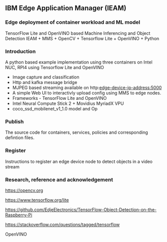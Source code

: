 ## IBM Edge Application Manager (IEAM)
### Edge deployment of container workload and ML model

TensorFlow Lite and OpenVINO based Machine Inferencing and Object Detection IEAM + MMS + OpenCV + Tensorflow Lite + OpenVINO + Python 

### Introduction

A python based example implementation using three containers on Intel NUC, RPI4 using Tensorflow Lite and OpenVINO

- Image capture and classification
- Http and kafka message bridge
- MJPEG based streaming available on http:<edge-device-ip-address:5000> 
- A simple  Web UI to interactivly upload config using MMS to edge nodes.
- Frameworks - TensorFlow Lite and OpenVINO
- Intel Neural Compute Stick 2 + Movidius MyriadX VPU
- coco_ssd_mobilenet_v1_1.0 model and Op

### Publish
The source code for containers, services, policies and corresponding defintion files.

### Register
Instructions to register an edge device node to detect objects in a video stream

### Research, reference and acknowledgement

  https://opencv.org
  
  https://www.tensorflow.org/lite
  
  https://github.com/EdjeElectronics/TensorFlow-Object-Detection-on-the-Raspberry-Pi
  
  https://stackoverflow.com/questions/tagged/tensorflow
  
  OpenVINO
    
    

    

